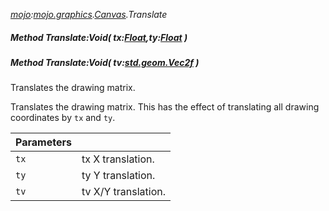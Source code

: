 _[mojo](../../modules/mojo/mojo-module.md):[mojo.graphics](../../modules/mojo/mojo-graphics.md).[Canvas](../../modules/mojo/mojo-graphics-canvas.md).Translate_
##### Method Translate:Void( tx:[Float](../../modules/wonkey/wonkey-types-float.md),ty:[Float](../../modules/wonkey/wonkey-types-float.md) )
##### Method Translate:Void( tv:[std.geom.Vec2f](../../modules/std/std-geom-vec2f.md) )
Translates the drawing matrix.

Translates the drawing matrix. This has the effect of translating all drawing coordinates by `tx` and `ty`.

| Parameters |    |
|:-----------|:---|
| `tx` | tx X translation. |
| `ty` | ty Y translation. |
| `tv` | tv X/Y translation. |
